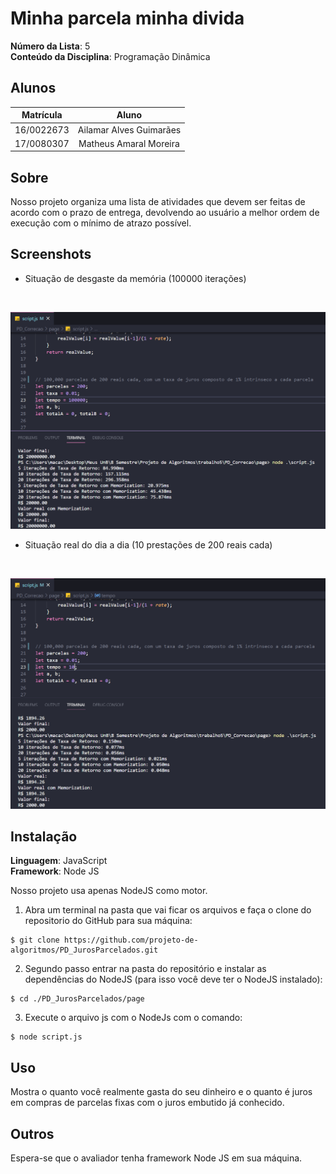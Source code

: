 # Minha parcela minha divida

**Número da Lista**: 5<br>
**Conteúdo da Disciplina**: Programação Dinâmica<br>

## Alunos

**Matrícula** | **Aluno** 
:-----------: | :---------:
16/0022673    | Ailamar Alves Guimarães
17/0080307    | Matheus Amaral Moreira

## Sobre 
Nosso projeto organiza uma lista de atividades que devem ser feitas de acordo com o prazo de entrega, devolvendo 
ao usuário a melhor ordem de execução com o mínimo de atrazo possível.

## Screenshots

- Situação de desgaste da memória (100000 iterações)   
<br>

![Home](./assets/print1.png)

- Situação real do dia a dia (10 prestações de 200 reais cada)
<br>

![Tasks](./assets/print2.png)

## Instalação 
**Linguagem**: JavaScript <br>
**Framework**: Node JS <br>

Nosso projeto usa apenas NodeJS como motor.

1. Abra um terminal na pasta que vai ficar os arquivos e faça o clone do repositorio do GitHub para sua máquina:
```
$ git clone https://github.com/projeto-de-algoritmos/PD_JurosParcelados.git
```

2. Segundo passo entrar na pasta do repositório e instalar as dependências do NodeJS (para isso você deve ter o NodeJS instalado):
```
$ cd ./PD_JurosParcelados/page
```

3. Execute o arquivo js com o NodeJs com o comando:
```
$ node script.js
```

## Uso 
Mostra o quanto você realmente gasta do seu dinheiro e o quanto é juros em compras de parcelas fixas com o juros embutido já conhecido.

## Outros 
Espera-se que o avaliador tenha framework Node JS em sua máquina.





